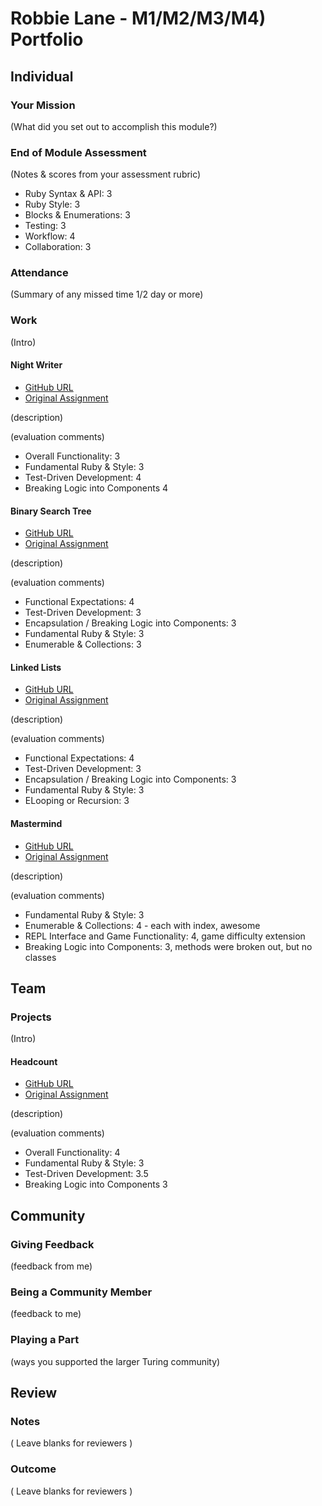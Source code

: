 # Robbie Lane - M1/M2/M3/M4) Portfolio

## Individual

### Your Mission

(What did you set out to accomplish this module?)

### End of Module Assessment

(Notes & scores from your assessment rubric)

* Ruby Syntax & API: 3
* Ruby Style: 3
* Blocks & Enumerations: 3
* Testing: 3
* Workflow: 4
* Collaboration: 3

### Attendance

(Summary of any missed time 1/2 day or more)

### Work

(Intro)

#### Night Writer

* [GitHub URL](https://gitub.com/robbielane/night_writer)
* [Original Assignment](https://github.com/turingschool/curriculum/blob/master/source/projects/night_writer.markdown)

(description)

(evaluation comments)

* Overall Functionality: 3
* Fundamental Ruby & Style: 3
* Test-Driven Development: 4
* Breaking Logic into Components 4

#### Binary Search Tree

* [GitHub URL](https://gitub.com/robbielane/binary_search_tree)
* [Original Assignment](https://github.com/turingschool/curriculum/blob/master/source/projects/binary_search_tree.markdown)

(description)

(evaluation comments)

* Functional Expectations: 4
* Test-Driven Development: 3
* Encapsulation / Breaking Logic into Components: 3
* Fundamental Ruby & Style: 3
* Enumerable & Collections: 3

#### Linked Lists

* [GitHub URL](https://gitub.com/robbielane/linked_lists)
* [Original Assignment](https://github.com/turingschool/curriculum/blob/master/source/projects/linked_lists.markdown)

(description)

(evaluation comments)

* Functional Expectations: 4
* Test-Driven Development: 3
* Encapsulation / Breaking Logic into Components: 3
* Fundamental Ruby & Style: 3
* ELooping or Recursion: 3

#### Mastermind

* [GitHub URL](https://gitub.com/robbielane/mastermind)
* [Original Assignment](https://github.com/turingschool/curriculum/blob/master/source/projects/mastermind.markdown)

(description)

(evaluation comments)

* Fundamental Ruby & Style: 3
* Enumerable & Collections: 4 - each with index, awesome
* REPL Interface and Game Functionality: 4, game difficulty extension
* Breaking Logic into Components: 3, methods were broken out, but no classes

## Team

### Projects

(Intro)

#### Headcount

* [GitHub URL](https://gitub.com/robbielane/headcount)
* [Original Assignment](https://github.com/turingschool/curriculum/blob/master/source/projects/headcount.markdown)

(description)

(evaluation comments)

* Overall Functionality: 4
* Fundamental Ruby & Style: 3
* Test-Driven Development: 3.5
* Breaking Logic into Components 3

## Community

### Giving Feedback

(feedback from me)

### Being a Community Member

(feedback to me)

### Playing a Part

(ways you supported the larger Turing community)

## Review

### Notes

( Leave blanks for reviewers )

### Outcome

( Leave blanks for reviewers )
